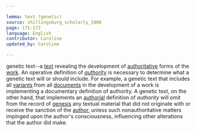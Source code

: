 ```yaml
---

lemma: text (genetic)
source: shillingsburg_scholarly_1986
page: 171-172
language: English
contributor: Caroline
updated_by: Caroline

---
```


genetic text--a [text](text.html) revealing the development of [authoritative](authoritative.html) forms of the [work](work.html). An operative definition of _[authority](authority.html)_ is necessary to determine what a genetic text will or should include. For example, a genetic text that includes all [variants](variant.html) from all [documents](document.html) in the development of a work is implementing a documentary definition of authority. A genetic text, on the other hand, that implements an [authorial](authorial.html) definition of _authority_ will omit from the record of [genesis](genesis.html) any textual material that did not originate with or receive the sanction of the [author](author.html), unless such nonauthoritative matters impinged upon the author's consciousness, influencing other alterations that the author did make.
